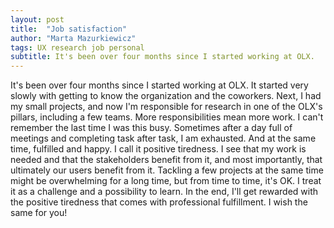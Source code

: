 ```yaml
---
layout: post
title:  "Job satisfaction"
author: "Marta Mazurkiewicz"
tags: UX research job personal
subtitle: It's been over four months since I started working at OLX.
---
```

It's been over four months since I started working at OLX. It started very slowly with getting to know the organization and the coworkers. Next, I had my small projects, and now I'm responsible for research in one of the OLX's pillars, including a few teams. More responsibilities mean more work. I can't remember the last time I was this busy. Sometimes after a day full of meetings and completing task after task, I am exhausted. And at the same time, fulfilled and happy. I call it positive tiredness.  I see that my work is needed and that the stakeholders benefit from it, and most importantly, that ultimately our users benefit from it. Tackling a few projects at the same time might be overwhelming for a long time, but from time to time, it's OK. I treat it as a challenge and a possibility to learn. In the end, I'll get rewarded with the positive tiredness that comes with professional fulfillment. I wish the same for you!
